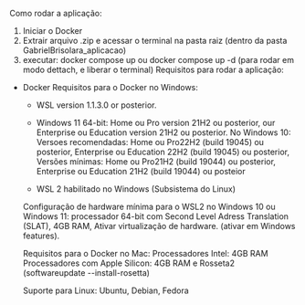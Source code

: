 Como rodar a aplicação:
1. Iniciar o Docker
2. Extrair arquivo .zip e acessar o terminal na pasta raiz (dentro da pasta GabrielBrisolara_aplicacao)
3. executar:
docker compose up
ou
docker compose up -d (para rodar em modo dettach, e liberar o terminal)
Requisitos para rodar a aplicação:

- Docker
	Requisitos para o Docker no Windows:
	- WSL version 1.1.3.0 or posterior.
	- Windows 11 64-bit: Home ou Pro version 21H2 ou posterior, our Enterprise ou Education version 21H2 ou posterior.
	No Windows 10:
	Versoes recomendadas: 
		Home ou Pro22H2 (build 19045) ou posterior,
		Enterprise ou Education 22H2 (build 19045) ou posterior,
	Versões mínimas:
		Home ou Pro21H2 (build 19044) ou posterior,
		Enterprise ou Education 21H2 (build 19044) ou posteior

	- WSL 2 habilitado no Windows (Subsistema do Linux)

	Configuração de hardware mínima para o WSL2 no Windows 10 ou Windows 11:
		processador 64-bit com Second Level Adress Translation (SLAT),
		4GB RAM,
		Ativar virtualização de hardware. (ativar em Windows features).

	Requisitos para o Docker no Mac:
	Processadores Intel: 4GB RAM
	Processadores com Apple Silicon: 4GB RAM e Rosseta2 (softwareupdate --install-rosetta)

	Suporte para Linux: Ubuntu, Debian, Fedora
